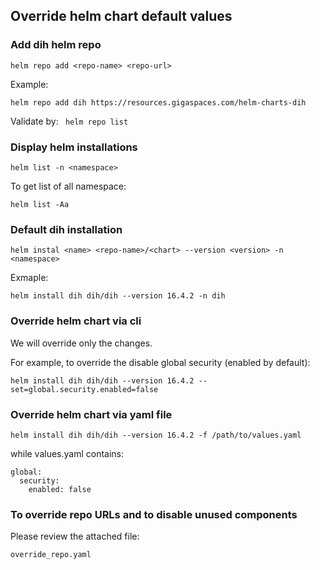 ## Override helm chart default values


### Add dih helm repo
```helm repo add <repo-name> <repo-url>```

Example:

```helm repo add dih https://resources.gigaspaces.com/helm-charts-dih```

Validate by:
``` helm repo list```


### Display helm installations

```helm list -n <namespace>```

To get list of all namespace:

```helm list -Aa```

### Default dih installation 

```helm instal <name> <repo-name>/<chart> --version <version> -n <namespace>```

Exmaple:

```helm install dih dih/dih --version 16.4.2 -n dih```


### Override helm chart via cli

We will override only the changes.

For example, to override the disable global security (enabled by default):

```helm install dih dih/dih --version 16.4.2 --set=global.security.enabled=false```

### Override helm chart via yaml file

```helm install dih dih/dih --version 16.4.2 -f /path/to/values.yaml```

while values.yaml contains:

```
global:
  security:
    enabled: false
```


### To override repo URLs and to disable unused components

Please review the attached file:

```override_repo.yaml```